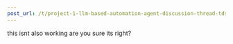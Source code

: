 ```yaml
---
post_url: /t/project-1-llm-based-automation-agent-discussion-thread-tds-jan-2025/164277/296
---
```

this isnt also working are you sure its right?